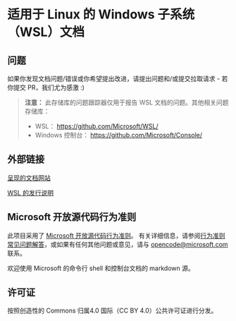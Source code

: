 # <a name="windows-subsystem-for-linux-wsl-documentation"></a>适用于 Linux 的 Windows 子系统（WSL）文档

## <a name="issues"></a>问题
如果你发现文档问题/错误或你希望提出改进，请提出问题和/或提交拉取请求 - 若你提交 PR，我们尤为感激 :)

> **注意：** 此存储库的问题跟踪器仅用于报告 WSL 文档的问题。其他相关问题存储库：
> * WSL： https://github.com/Microsoft/WSL/
> * Windows 控制台： https://github.com/Microsoft/Console/

## <a name="external-links"></a>外部链接

[呈现的文档网站](https://docs.microsoft.com/windows/wsl/) 

[WSL 的发行说明](https://docs.microsoft.com/en-us/windows/wsl/release-notes)

## <a name="microsoft-open-source-code-of-conduct"></a>Microsoft 开放源代码行为准则

此项目采用了 [Microsoft 开放源代码行为准则](https://opensource.microsoft.com/codeofconduct/)。
有关详细信息，请参阅[行为准则常见问题解答](https://opensource.microsoft.com/codeofconduct/faq/)，或如果有任何其他问题或意见，请与 [opencode@microsoft.com](mailto:opencode@microsoft.com) 联系。

欢迎使用 Microsoft 的命令行 shell 和控制台文档的 markdown 源。

## <a name="license"></a>许可证
按照创造性的 Commons 归属4.0 国际（CC BY 4.0）公共许可证进行分发。
